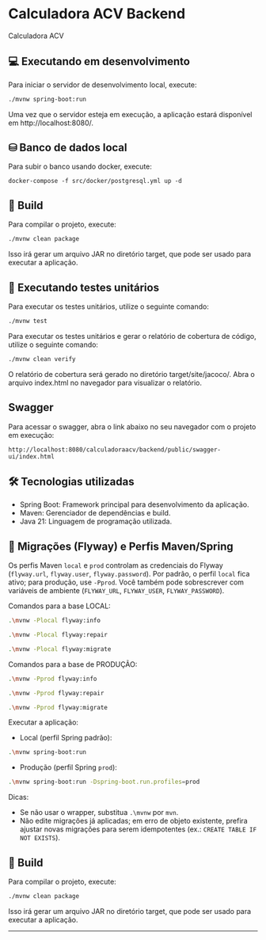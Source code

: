 # Calculadora ACV Backend
Calculadora ACV 


## 💻 Executando em desenvolvimento
Para iniciar o servidor de desenvolvimento local, execute:

```bash
./mvnw spring-boot:run
```

Uma vez que o servidor esteja em execução, a aplicação estará disponível em http://localhost:8080/.

## ⛁ Banco de dados local

Para subir o banco usando docker, execute:
```
docker-compose -f src/docker/postgresql.yml up -d
```


## 🚀 Build
Para compilar o projeto, execute:

```bash
./mvnw clean package
```

Isso irá gerar um arquivo JAR no diretório target, que pode ser usado para executar a aplicação.

## 🧪 Executando testes unitários
Para executar os testes unitários, utilize o seguinte comando:

```bash
./mvnw test
```

Para executar os testes unitários e gerar o relatório de cobertura de código, utilize o seguinte comando:

```bash
./mvnw clean verify
```
O relatório de cobertura será gerado no diretório target/site/jacoco/. Abra o arquivo index.html no navegador para visualizar o relatório.

## Swagger
Para acessar o swagger, abra o link abaixo no seu navegador com o projeto em execução:
```
http://localhost:8080/calculadoraacv/backend/public/swagger-ui/index.html
```


## 🛠️ Tecnologias utilizadas
- Spring Boot: Framework principal para desenvolvimento da aplicação.
- Maven: Gerenciador de dependências e build.
- Java 21: Linguagem de programação utilizada.

## 🧭 Migrações (Flyway) e Perfis Maven/Spring

Os perfis Maven `local` e `prod` controlam as credenciais do Flyway (`flyway.url`, `flyway.user`, `flyway.password`). Por padrão, o perfil `local` fica ativo; para produção, use `-Pprod`. Você também pode sobrescrever com variáveis de ambiente (`FLYWAY_URL`, `FLYWAY_USER`, `FLYWAY_PASSWORD`).

Comandos para a base LOCAL:
```bash
.\mvnw -Plocal flyway:info
```
```bash
.\mvnw -Plocal flyway:repair
```
```bash
.\mvnw -Plocal flyway:migrate
```

Comandos para a base de PRODUÇÃO:
```bash
.\mvnw -Pprod flyway:info
```
```bash
.\mvnw -Pprod flyway:repair
```
```bash
.\mvnw -Pprod flyway:migrate
```

Executar a aplicação:
- Local (perfil Spring padrão):
```bash
.\mvnw spring-boot:run
```
- Produção (perfil Spring `prod`):
```bash
.\mvnw spring-boot:run -Dspring-boot.run.profiles=prod
```

Dicas:
- Se não usar o wrapper, substitua `.\mvnw` por `mvn`.
- Não edite migrações já aplicadas; em erro de objeto existente, prefira ajustar novas migrações para serem idempotentes (ex.: `CREATE TABLE IF NOT EXISTS`).

## 🚀 Build
Para compilar o projeto, execute:

```bash
./mvnw clean package
```

Isso irá gerar um arquivo JAR no diretório target, que pode ser usado para executar a aplicação.

___
